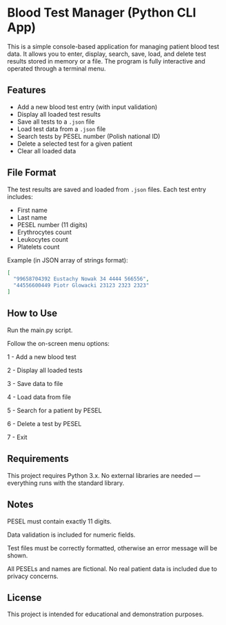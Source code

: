 # Blood Test Manager (Python CLI App)

This is a simple console-based application for managing patient blood test data. It allows you to enter, display, search, save, load, and delete test results stored in memory or a file. The program is fully interactive and operated through a terminal menu.

## Features

- Add a new blood test entry (with input validation)
- Display all loaded test results
- Save all tests to a `.json` file
- Load test data from a `.json` file
- Search tests by PESEL number (Polish national ID)
- Delete a selected test for a given patient
- Clear all loaded data

## File Format

The test results are saved and loaded from `.json` files. Each test entry includes:

- First name
- Last name
- PESEL number (11 digits)
- Erythrocytes count
- Leukocytes count
- Platelets count

Example (in JSON array of strings format):
```json
[
  "99658704392 Eustachy Nowak 34 4444 566556",
  "44556600449 Piotr Glowacki 23123 2323 2323"
]
```
## How to Use
Run the main.py script.

Follow the on-screen menu options:

1 - Add a new blood test

2 - Display all loaded tests

3 - Save data to file

4 - Load data from file

5 - Search for a patient by PESEL

6 - Delete a test by PESEL

7 - Exit

## Requirements
This project requires Python 3.x. No external libraries are needed — everything runs with the standard library.

## Notes
PESEL must contain exactly 11 digits.

Data validation is included for numeric fields.

Test files must be correctly formatted, otherwise an error message will be shown.

All PESELs and names are fictional. No real patient data is included due to privacy concerns.

## License
This project is intended for educational and demonstration purposes.

